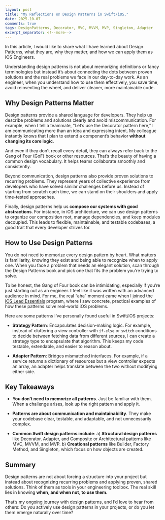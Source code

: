 ```yaml
---
layout: post
title: "My Reflections on Design Patterns in Swift/iOS."
date: 2025-10-07
comments: true
tags: DesignPatterns, Decorator, MVC, MVVM, MVP, Singleton, Adapter
excerpt_separator: <!--more-->
---
```


In this article, I would like to share what I have learned about Design Patterns, what they are, why they matter, and how we can apply them as iOS Engineers.
<!--more-->

Understanding design patterns is not about memorizing definitions or fancy terminologies but instead it’s about connecting the dots between proven solutions and the real problems we face in our day-to-day work. As an engineer, when you understand how to use them effectively, you save time, avoid reinventing the wheel, and deliver cleaner, more maintainable code.

## Why Design Patterns Matter
Design patterns provide a shared language for developers. They help us describe problems and solutions clearly and avoid miscommunication. For example, when I tell a teammate, “Let’s use the Decorator pattern here,” I am communicating more than an idea and expressing intent. My colleague instantly knows that I plan to extend a component’s behavior **without changing its core logic**.

And even if they don’t recall every detail, they can always refer back to the Gang of Four (GoF) book or other resources. That’s the beauty of having a common design vocabulary. It helps teams collaborate smoothly and consistently.

Beyond communication, design patterns also provide proven solutions to recurring problems. They represent years of collective experience from developers who have solved similar challenges before us. Instead of starting from scratch each time, we can stand on their shoulders and apply time-tested approaches.

Finally, design patterns help us **compose our systems with good abstractions**. For instance, in iOS architecture, we can use design patterns to organize our composition root, manage dependencies, and keep modules decoupled. This leads to flexible, maintainable, and testable codebases, a good trait that every developer strives for.

## How to Use Design Patterns
You do not need to memorize every design pattern by heart. What matters is familiarity, knowing they exist and being able to recognize when to apply one. When you face a problem that needs an elegant solution, scan through the Design Patterns book and pick one that fits the problem you're trying to solve.

To be honest, the Gang of Four book can be intimidating, especially if you’re just starting out as an engineer. I feel like it was written with an advanced audience in mind. For me, the real “aha” moment came when I joined the [iOS Lead Essentials](https://www.essentialdeveloper.com/) program, where I saw concrete, practical examples of how these patterns solve real-world iOS problems.

Here are some patterns I’ve personally found useful in Swift/iOS projects:

- **Strategy Pattern**: Encapsulates decision-making logic. For example, instead of cluttering a view controller with `if-else` or `switch` conditions to decide between fetching data from different sources, I can create a strategy type to encapsulate that algorithm. This keeps my code testable, extendable, and easier to reason about.

- **Adapter Pattern**: Bridges mismatched interfaces. For example, if a service returns a dictionary of resources but a view controller expects an array, an adapter helps translate between the two without modifying either side.

## Key Takeaways
- **You don’t need to memorize all patterns**. Just be familiar with them. When a challenge arises, look up the right pattern and apply it.

- **Patterns are about communication and maintainability**. They make your codebase clear, testable, and adaptable, and not unnecessarily complex.

- **Common Swift design patterns include**: a) **Structural design patterns** like Decorator, Adapter, and Composite or Architectural patterns like MVC, MVVM, and MVP. b) **Creational patterns** like Builder, Factory Method, and Singleton, which focus on how objects are created.

## Summary
Design patterns are not about forcing a structure into your project but instead about recognizing recurring problems and applying proven, shared solutions. Think of them as tools in your engineering toolbox. The real skill lies in knowing **when**, **and when not**, **to use them**.

That’s my ongoing journey with design patterns, and I’d love to hear from others: Do you actively use design patterns in your projects, or do you let them emerge naturally over time?

